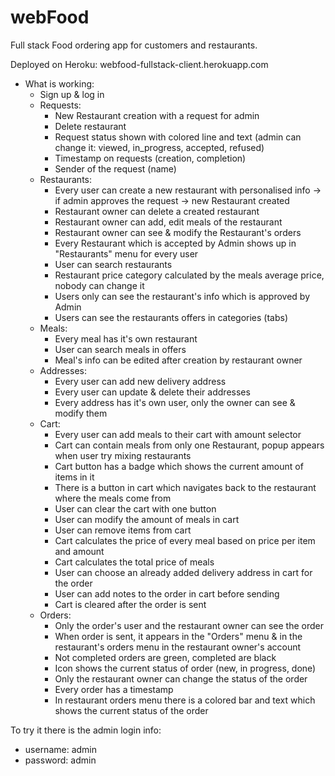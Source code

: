 # webFood

Full stack Food ordering app for customers and restaurants.

Deployed on Heroku: webfood-fullstack-client.herokuapp.com

- What is working:
  - Sign up & log in
  - Requests:
    - New Restaurant creation with a request for admin
    - Delete restaurant
    - Request status shown with colored line and text (admin can change it: viewed, in_progress, accepted, refused)
    - Timestamp on requests (creation, completion) 
    - Sender of the request (name)
  - Restaurants:
    - Every user can create a new restaurant with personalised info -> if admin approves the request -> new Restaurant created
    - Restaurant owner can delete a created restaurant
    - Restaurant owner can add, edit meals of the restaurant
    - Restaurant owner can see & modify the Restaurant's orders
    - Every Restaurant which is accepted by Admin shows up in "Restaurants" menu for every user
    - User can search restaurants
    - Restaurant price category calculated by the meals average price, nobody can change it
    - Users only can see the restaurant's info which is approved by Admin
    - Users can see the restaurants offers in categories (tabs)
  - Meals:
    - Every meal has it's own restaurant
    - User can search meals in offers
    - Meal's info can be edited after creation by restaurant owner
  - Addresses:
    - Every user can add new delivery address
    - Every user can update & delete their addresses
    - Every address has it's own user, only the owner can see & modify them
  - Cart:
    - Every user can add meals to their cart with amount selector
    - Cart can contain meals from only one Restaurant, popup appears when user try mixing restaurants
    - Cart button has a badge which shows the current amount of items in it
    - There is a button in cart which navigates back to the restaurant where the meals come from
    - User can clear the cart with one button
    - User can modify the amount of meals in cart
    - User can remove items from cart
    - Cart calculates the price of every meal based on price per item and amount
    - Cart calculates the total price of meals
    - User can choose an already added delivery address in cart for the order
    - User can add notes to the order in cart before sending
    - Cart is cleared after the order is sent
  - Orders:
    - Only the order's user and the restaurant owner can see the order
    - When order is sent, it appears in the "Orders" menu & in the restaurant's orders menu in the restaurant owner's account
    - Not completed orders are green, completed are black
    - Icon shows the current status of order (new, in progress, done)
    - Only the restaurant owner can change the status of the order
    - Every order has a timestamp
    - In restaurant orders menu there is a colored bar and text which shows the current status of the order
    
To try it there is the admin login info:
- username: admin
- password: admin
